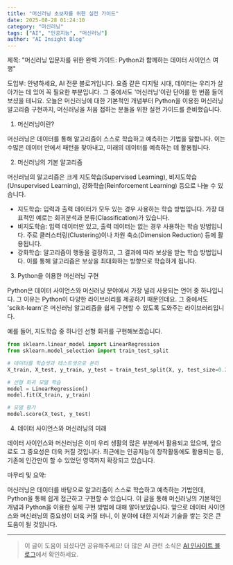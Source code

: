 ```yaml
---
title: "머신러닝 초보자를 위한 실전 가이드"
date: 2025-08-28 01:24:10
category: "머신러닝"
tags: ["AI", "인공지능", "머신러닝"]
author: "AI Insight Blog"
---
```


제목: "머신러닝 입문자를 위한 완벽 가이드: Python과 함께하는 데이터 사이언스 여행"

도입부: 
안녕하세요, AI 전문 블로거입니다. 요즘 같은 디지털 시대, 데이터는 우리가 살아가는 데 있어 꼭 필요한 부분입니다. 그 중에서도 '머신러닝'이란 단어를 한 번쯤 들어보셨을 테니요. 오늘은 머신러닝에 대한 기본적인 개념부터 Python을 이용한 머신러닝 알고리즘 구현까지, 머신러닝을 처음 접하는 분들을 위한 실전 가이드를 준비했습니다. 

1. 머신러닝이란?

머신러닝은 데이터를 통해 알고리즘이 스스로 학습하고 예측하는 기법을 말합니다. 이는 수많은 데이터 안에서 패턴을 찾아내고, 미래의 데이터를 예측하는 데 활용됩니다. 

2. 머신러닝의 기본 알고리즘 

머신러닝의 알고리즘은 크게 지도학습(Supervised Learning), 비지도학습(Unsupervised Learning), 강화학습(Reinforcement Learning) 등으로 나눌 수 있습니다.

- 지도학습: 입력과 출력 데이터가 모두 있는 경우 사용하는 학습 방법입니다. 가장 대표적인 예로는 회귀분석과 분류(Classification)가 있습니다.
- 비지도학습: 입력 데이터만 있고, 출력 데이터는 없는 경우 사용하는 학습 방법입니다. 주로 클러스터링(Clustering)이나 차원 축소(Dimension Reduction) 등에 활용됩니다.
- 강화학습: 알고리즘이 행동을 결정하고, 그 결과에 따라 보상을 받는 학습 방법입니다. 이를 통해 알고리즘은 보상을 최대화하는 방향으로 학습하게 됩니다.

3. Python을 이용한 머신러닝 구현

Python은 데이터 사이언스와 머신러닝 분야에서 가장 널리 사용되는 언어 중 하나입니다. 그 이유는 Python이 다양한 라이브러리를 제공하기 때문인데요. 그 중에서도 'scikit-learn'은 머신러닝 알고리즘을 쉽게 구현할 수 있도록 도와주는 라이브러리입니다. 

예를 들어, 지도학습 중 하나인 선형 회귀를 구현해보겠습니다. 

```python
from sklearn.linear_model import LinearRegression
from sklearn.model_selection import train_test_split

# 데이터를 학습셋과 테스트셋으로 분리
X_train, X_test, y_train, y_test = train_test_split(X, y, test_size=0.2, random_state=42)

# 선형 회귀 모델 학습
model = LinearRegression()
model.fit(X_train, y_train)

# 모델 평가
model.score(X_test, y_test)
```

4. 데이터 사이언스와 머신러닝의 미래 

데이터 사이언스와 머신러닝은 이미 우리 생활의 많은 부분에서 활용되고 있으며, 앞으로도 그 중요성은 더욱 커질 것입니다. 최근에는 인공지능이 창작활동에도 활용되는 등, 기존에 인간만이 할 수 있었던 영역까지 확장되고 있습니다. 

마무리 및 요약:

머신러닝은 데이터를 바탕으로 알고리즘이 스스로 학습하고 예측하는 기법인데, Python을 통해 쉽게 접근하고 구현할 수 있습니다. 이 글을 통해 머신러닝의 기본적인 개념과 Python을 이용한 실제 구현 방법에 대해 알아보았습니다. 앞으로 데이터 사이언스와 머신러닝의 중요성이 더욱 커질 터니, 이 분야에 대한 지식과 기술을 쌓는 것은 큰 도움이 될 것입니다.

---

> 이 글이 도움이 되셨다면 공유해주세요! 
> 더 많은 AI 관련 소식은 [AI 인사이트 블로그](https://tonyhwang1004.github.io/ai-insight-blog)에서 확인하세요.

